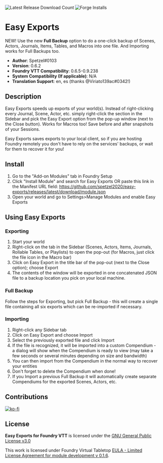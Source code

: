 ![Latest Release Download Count](https://img.shields.io/badge/dynamic/json?label=Downloads@latest&query=assets%5B0%5D.download_count&url=https%3A%2F%2Fapi.github.com%2Frepos%2Fspetzel2020%2Feasy-exports%2Freleases%2Flatest)
![Forge Installs](https://img.shields.io/badge/dynamic/json?label=Forge%20Installs&query=package.installs&suffix=%25&url=https%3A%2F%2Fforge-vtt.com%2Fapi%2Fbazaar%2Fpackage%2Feasy-exports&colorB=4aa94a)

# Easy Exports
NEW! Use the new **Full Backup** option to do a one-click backup of Scenes, Actors, Journals, Items, Tables, and Macros into one file. And Importing works for Full Backups too.

* **Author**: Spetzel#0103
* **Version**: 0.6.2
* **Foundry VTT Compatibility**: 0.6.5-0.9.238
* **System Compatibility (If applicable)**: N/A
* **Translation Support**: en, es (thanks @Viriato139ac#0342!)


## Description
Easy Exports speeds up exports of your world(s). Instead of right-clicking every Journal, Scene, Actor, etc. simply right-click the section in the Sidebar and pick the Easy Export option from the pop-up window (next to the Close button). Works for Macros too! Save before and after snapshots of your Sessions.

Easy Exports saves exports to your local client, so if you are hosting Foundry remotely you don't have to rely on the services' backups, or wait for them to recover it for you!

## Install
1. Go to the "Add-on Modules" tab in Foundry Setup
2. Click "Install Module" and search for Easy Exports OR paste this link in the Manifest URL field: https://github.com/spetzel2020/easy-exports/releases/latest/download/module.json
3. Open your world and go to Settings>Manage Modules and enable Easy Exports

## Using Easy Exports
### Exporting
1. Start your world
2. Right-click on the tab in the Sidebar (Scenes, Actors, Items, Journals, Rollable Tables, or Playlists) to open the pop-out (for Macros, just click the file icon in the Macro bar)
3. Click on Easy Export in the title bar of the pop-out (next to the Close option); choose Export
4. The contents of the window will be exported in one concatenated JSON file to a backup location you pick on your local machine.

### Full Backup
Follow the steps for Exporting, but pick Full Backup - this will create a single file containing all six exports which can be re-imported if necessary.

### Importing
1. Right-click any Sidebar tab
2. Click on Easy Export and choose Import
3. Select the previously exported file and click Import
4. If the file is recognized, it will be imported into a custom Compendium - a dialog will show when the Compendium is ready to view (may take a few seconds or several minutes depending on size and bandwidth)
5. You can then import from the Compendium in the normal way to recover your entities
6. Don't forget to delete the Compendium when done!
7. If you Import a previous Full Backup it will automatically create separate Compendiums for the exported Scenes, Actors, etc.

## Contributions
[![ko-fi](https://www.ko-fi.com/img/githubbutton_sm.svg)](https://ko-fi.com/T6T82XFQD)

## License
**Easy Exports for Foundry VTT** is licensed under the [GNU General Public License v3.0](https://github.com/spetzel2020/easy-exports/blob/master/LICENSE)

This work is licensed under Foundry Virtual Tabletop [EULA - Limited License Agreement for module development v 0.1.6](http://foundryvtt.com/pages/license.html).
